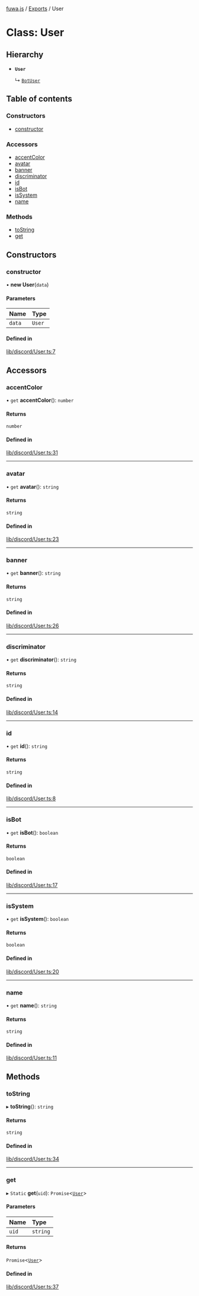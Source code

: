 [fuwa.js](../README.md) / [Exports](../modules.md) / User

# Class: User

## Hierarchy

- **`User`**

  ↳ [`BotUser`](BotUser.md)

## Table of contents

### Constructors

- [constructor](User.md#constructor)

### Accessors

- [accentColor](User.md#accentcolor)
- [avatar](User.md#avatar)
- [banner](User.md#banner)
- [discriminator](User.md#discriminator)
- [id](User.md#id)
- [isBot](User.md#isbot)
- [isSystem](User.md#issystem)
- [name](User.md#name)

### Methods

- [toString](User.md#tostring)
- [get](User.md#get)

## Constructors

### constructor

• **new User**(`data`)

#### Parameters

| Name | Type |
| :------ | :------ |
| `data` | `User` |

#### Defined in

[lib/discord/User.ts:7](https://github.com/Fuwajs/Fuwa.js/blob/c87c3be/src/lib/discord/User.ts#L7)

## Accessors

### accentColor

• `get` **accentColor**(): `number`

#### Returns

`number`

#### Defined in

[lib/discord/User.ts:31](https://github.com/Fuwajs/Fuwa.js/blob/c87c3be/src/lib/discord/User.ts#L31)

___

### avatar

• `get` **avatar**(): `string`

#### Returns

`string`

#### Defined in

[lib/discord/User.ts:23](https://github.com/Fuwajs/Fuwa.js/blob/c87c3be/src/lib/discord/User.ts#L23)

___

### banner

• `get` **banner**(): `string`

#### Returns

`string`

#### Defined in

[lib/discord/User.ts:26](https://github.com/Fuwajs/Fuwa.js/blob/c87c3be/src/lib/discord/User.ts#L26)

___

### discriminator

• `get` **discriminator**(): `string`

#### Returns

`string`

#### Defined in

[lib/discord/User.ts:14](https://github.com/Fuwajs/Fuwa.js/blob/c87c3be/src/lib/discord/User.ts#L14)

___

### id

• `get` **id**(): `string`

#### Returns

`string`

#### Defined in

[lib/discord/User.ts:8](https://github.com/Fuwajs/Fuwa.js/blob/c87c3be/src/lib/discord/User.ts#L8)

___

### isBot

• `get` **isBot**(): `boolean`

#### Returns

`boolean`

#### Defined in

[lib/discord/User.ts:17](https://github.com/Fuwajs/Fuwa.js/blob/c87c3be/src/lib/discord/User.ts#L17)

___

### isSystem

• `get` **isSystem**(): `boolean`

#### Returns

`boolean`

#### Defined in

[lib/discord/User.ts:20](https://github.com/Fuwajs/Fuwa.js/blob/c87c3be/src/lib/discord/User.ts#L20)

___

### name

• `get` **name**(): `string`

#### Returns

`string`

#### Defined in

[lib/discord/User.ts:11](https://github.com/Fuwajs/Fuwa.js/blob/c87c3be/src/lib/discord/User.ts#L11)

## Methods

### toString

▸ **toString**(): `string`

#### Returns

`string`

#### Defined in

[lib/discord/User.ts:34](https://github.com/Fuwajs/Fuwa.js/blob/c87c3be/src/lib/discord/User.ts#L34)

___

### get

▸ `Static` **get**(`uid`): `Promise`<[`User`](User.md)\>

#### Parameters

| Name | Type |
| :------ | :------ |
| `uid` | `string` |

#### Returns

`Promise`<[`User`](User.md)\>

#### Defined in

[lib/discord/User.ts:37](https://github.com/Fuwajs/Fuwa.js/blob/c87c3be/src/lib/discord/User.ts#L37)
